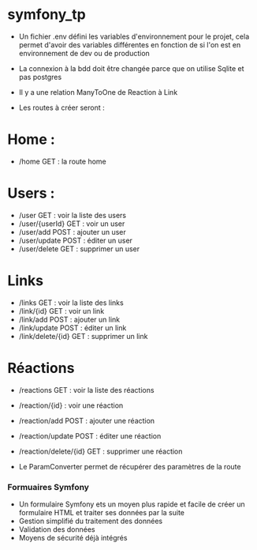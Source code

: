 # symfony_tp
- Un fichier .env défini les variables d'environnement pour le projet, cela permet d'avoir des variables différentes en fonction de si l'on est en environnement de dev ou de production
- La connexion à la bdd doit être changée parce que on utilise Sqlite et pas postgres
- Il y a une relation ManyToOne de Reaction à Link

- Les routes à créer seront : 
# Home : 
- /home GET : la route home
# Users :
- /user GET : voir la liste des users
- /user/{userId} GET : voir un user 
- /user/add POST : ajouter un user
- /user/update POST : éditer un user
- /user/delete GET : supprimer un user
# Links
- /links GET : voir la liste des links
- /link/{id} GET : voir un link
- /link/add POST : ajouter un link
- /link/update POST : éditer un link
- /link/delete/{id} GET : supprimer un link
# Réactions
- /reactions GET : voir la liste des réactions
- /reaction/{id} : voir une réaction
- /reaction/add POST : ajouter une réaction
- /reaction/update POST : éditer une réaction
- /reaction/delete/{id} GET : supprimer une réaction


- Le ParamConverter permet de récupérer des paramètres de la route




### Formuaires Symfony
- Un formulaire Symfony ets un moyen plus rapide et facile de créer un formulaire HTML et traiter ses données par la suite
- Gestion simplifié du traitement des données
- Validation des données
- Moyens de sécurité déjà intégrés